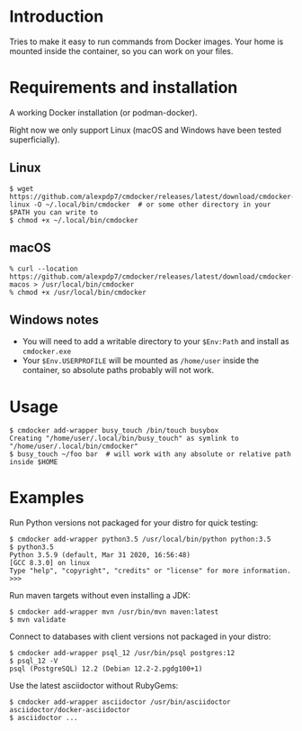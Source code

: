 # Introduction

Tries to make it easy to run commands from Docker images. Your home is mounted inside the container, so you can work on your files.

# Requirements and installation

A working Docker installation (or podman-docker).

Right now we only support Linux (macOS and Windows have been tested superficially).

## Linux

```
$ wget https://github.com/alexpdp7/cmdocker/releases/latest/download/cmdocker-linux -O ~/.local/bin/cmdocker  # or some other directory in your $PATH you can write to
$ chmod +x ~/.local/bin/cmdocker
```

## macOS

```
% curl --location https://github.com/alexpdp7/cmdocker/releases/latest/download/cmdocker-macos > /usr/local/bin/cmdocker
% chmod +x /usr/local/bin/cmdocker
```

## Windows notes

* You will need to add a writable directory to your `$Env:Path` and install as `cmdocker.exe`
* Your `$Env.USERPROFILE` will be mounted as `/home/user` inside the container, so absolute paths probably will not work.

# Usage

```
$ cmdocker add-wrapper busy_touch /bin/touch busybox
Creating "/home/user/.local/bin/busy_touch" as symlink to "/home/user/.local/bin/cmdocker"
$ busy_touch ~/foo bar  # will work with any absolute or relative path inside $HOME
```

# Examples

Run Python versions not packaged for your distro for quick testing:

```
$ cmdocker add-wrapper python3.5 /usr/local/bin/python python:3.5
$ python3.5
Python 3.5.9 (default, Mar 31 2020, 16:56:48) 
[GCC 8.3.0] on linux
Type "help", "copyright", "credits" or "license" for more information.
>>>
```

Run maven targets without even installing a JDK:

```
$ cmdocker add-wrapper mvn /usr/bin/mvn maven:latest
$ mvn validate
```

Connect to databases with client versions not packaged in your distro:

```
$ cmdocker add-wrapper psql_12 /usr/bin/psql postgres:12
$ psql_12 -V
psql (PostgreSQL) 12.2 (Debian 12.2-2.pgdg100+1)
```

Use the latest asciidoctor without RubyGems:

```
$ cmdocker add-wrapper asciidoctor /usr/bin/asciidoctor asciidoctor/docker-asciidoctor
$ asciidoctor ...
```
